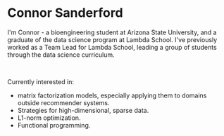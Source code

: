 # Connor Sanderford
I'm Connor - a bioengineering student at Arizona State University, and a graduate of the data science program at Lambda School. I've previously worked as a Team Lead for Lambda School, leading a group of students through the data science curriculum.

<br />

Currently interested in: 
- matrix factorization models, especially applying them to domains outside recommender systems.
- Strategies for high-dimensional, sparse data.
- L1-norm optimization.
- Functional programming.



<!--
 - current contribution interests
 - current role at ASU
 - interest in matrix factorization

 - skills and tools
 - blogposts
 - deployed projects

 - contact info
-->
